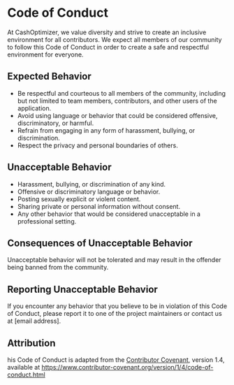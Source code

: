# Code of Conduct

At CashOptimizer, we value diversity and strive to create an inclusive environment for all contributors. We expect all members of our community to follow this Code of Conduct in order to create a safe and respectful environment for everyone.

## Expected Behavior

- Be respectful and courteous to all members of the community, including but not limited to team members, contributors, and other users of the application.
- Avoid using language or behavior that could be considered offensive, discriminatory, or harmful.
- Refrain from engaging in any form of harassment, bullying, or discrimination.
- Respect the privacy and personal boundaries of others.

## Unacceptable Behavior

- Harassment, bullying, or discrimination of any kind.
- Offensive or discriminatory language or behavior.
- Posting sexually explicit or violent content.
- Sharing private or personal information without consent.
- Any other behavior that would be considered unacceptable in a professional setting.

## Consequences of Unacceptable Behavior

Unacceptable behavior will not be tolerated and may result in the offender being banned from the community.

## Reporting Unacceptable Behavior

If you encounter any behavior that you believe to be in violation of this Code of Conduct, please report it to one of the project maintainers or contact us at [email address].

## Attribution

his Code of Conduct is adapted from the [Contributor Covenant](https://www.contributor-covenant.org/), version 1.4, available at https://www.contributor-covenant.org/version/1/4/code-of-conduct.html
